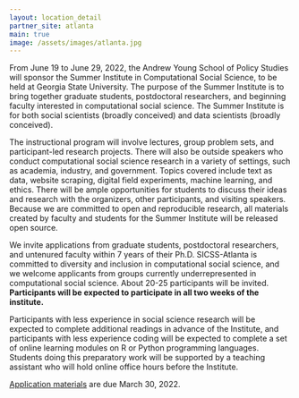 ```yaml
---
layout: location_detail
partner_site: atlanta
main: true
image: /assets/images/atlanta.jpg
---
```


From June 19 to June 29, 2022, the Andrew Young School of Policy Studies will sponsor the Summer Institute in Computational Social Science, to be held at Georgia State University. The purpose of the Summer Institute is to bring together graduate students, postdoctoral researchers, and beginning faculty interested in computational social science. The Summer Institute is for both social scientists (broadly conceived) and data scientists (broadly conceived).

The instructional program will involve lectures, group problem sets, and participant-led research projects. There will also be outside speakers who conduct computational social science research in a variety of settings, such as academia, industry, and government. Topics covered include text as data, website scraping, digital field experiments, machine learning, and ethics. There will be ample opportunities for students to discuss their ideas and research with the organizers, other participants, and visiting speakers. Because we are committed to open and reproducible research, all materials created by faculty and students for the Summer Institute will be released open source.

We invite applications from graduate students, postdoctoral researchers, and untenured faculty within 7 years of their Ph.D. SICSS-Atlanta is committed to diversity and inclusion in computational social science, and we welcome applicants from groups currently underrepresented in computational social science. About 20-25 participants will be invited. <strong>Participants will be expected to participate in all two weeks of the institute.</strong>

Participants with less experience in social science research will be expected to complete additional readings in advance of the Institute, and participants with less experience coding will be expected to complete a set of online learning modules on R or Python programming languages. Students doing this preparatory work will be supported by a teaching assistant who will hold online office hours before the Institute.

[Application materials](https://compsocialscience.github.io/summer-institute/2022/atlanta/apply) are due March 30, 2022.
